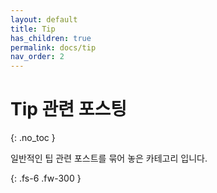 ```yaml
---
layout: default
title: Tip
has_children: true
permalink: docs/tip
nav_order: 2
---
```


# Tip 관련 포스팅
{: .no_toc }

일반적인 팁 관련 포스트를 묶어 놓은 카테고리 입니다.

{: .fs-6 .fw-300 }